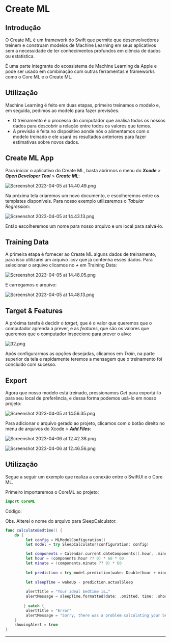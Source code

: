 # Create ML

## Introdução

O Create ML é um framework do Swift que permite que desenvolvedores treinem e construam modelos de Machine Learning em seus aplicativos sem a necessidade de ter conhecimentos profundos em ciência de dados ou estatística.

É uma parte integrante do ecossistema de Machine Learning da Apple e pode ser usado em combinação com outras ferramentas e frameworks como o Core ML e o Create ML.

## Utilização

Machine Learning é feito em duas etapas, primeiro treinamos o modelo e, em seguida, pedimos ao modelo para fazer previsões. 

- O treinamento é o processo do computador que analisa todos os nossos dados para descobrir a relação entre todos os valores que temos.
- A previsão é feita no dispositivo aonde nós o alimentamos com o modelo treinado e ele usará os resultados anteriores para fazer estimativas sobre novos dados.

## Create ML App

Para iniciar o aplicativo do Create ML, basta abrirmos o menu do ***Xcode*** > ***Open Developer Tool*** > ***Create ML***:

![Screenshot 2023-04-05 at 14.40.49.png](https://s3-us-west-2.amazonaws.com/secure.notion-static.com/ead6d711-b49c-425c-b5c3-186ec8af22a4/Screenshot_2023-04-05_at_14.40.49.png)

Na próxima tela criaremos um novo documento, e escolheremos entre os templates disponíveis. Para nosso exemplo utilizaremos o *Tabular Regression*:

![Screenshot 2023-04-05 at 14.43.13.png](https://s3-us-west-2.amazonaws.com/secure.notion-static.com/ae15a236-6793-464d-8078-53edc6c2ae75/Screenshot_2023-04-05_at_14.43.13.png)

Então escolheremos um nome para nosso arquivo e um local para salvá-lo.

## Training Data

A primeira etapa é fornecer ao Create ML alguns dados de treinamento, para isso utilizarei um arquivo .csv que já contenha esses dados. Para selecionar o arquivo clicamos no ***+*** em Training Data:

![Screenshot 2023-04-05 at 14.48.05.png](https://s3-us-west-2.amazonaws.com/secure.notion-static.com/d20b28b9-2dca-49c0-9574-8eef31888322/Screenshot_2023-04-05_at_14.48.05.png)

E carregamos o arquivo:

![Screenshot 2023-04-05 at 14.48.13.png](https://s3-us-west-2.amazonaws.com/secure.notion-static.com/22ffa3b0-1f92-41c0-bfd3-e212c152152f/Screenshot_2023-04-05_at_14.48.13.png)

## Target & Features

A próxima tarefa é decidir o *target*, que é o valor que queremos que o computador aprenda a prever, e as *features*, que são os valores que queremos que o computador inspecione para prever o alvo:

![32.png](https://s3-us-west-2.amazonaws.com/secure.notion-static.com/aa3960e0-0932-4b80-85d8-d761fd671e6c/32.png)

Após configurarmos as opções desejadas, clicamos em *Train*, na parte superior da tela e rapidamente teremos a mensagem que o treinamento foi concluído com sucesso. 

## Export

Agora que nosso modelo está treinado, pressionamos *Get* para exportá-lo para seu local de preferência, e dessa forma podemos usá-lo em nosso projeto:

![Screenshot 2023-04-05 at 14.56.35.png](https://s3-us-west-2.amazonaws.com/secure.notion-static.com/83f2f0f7-baa3-47dd-9e1e-4510a598151b/Screenshot_2023-04-05_at_14.56.35.png)

Para adicionar o arquivo gerado ao projeto, clicamos com o botão direito no menu de arquivos do Xcode > ***Add Files***:

![Screenshot 2023-04-06 at 12.42.38.png](https://s3-us-west-2.amazonaws.com/secure.notion-static.com/6e6be3d5-230e-4d38-bc4e-b978c9b0be76/Screenshot_2023-04-06_at_12.42.38.png)

![Screenshot 2023-04-06 at 12.46.56.png](https://s3-us-west-2.amazonaws.com/secure.notion-static.com/593b1938-1a0f-4f1c-9b76-95eaa52b1eda/Screenshot_2023-04-06_at_12.46.56.png)

## Utilização

Segue a seguir um exemplo que realiza a conexão entre o SwiftUI e o Core ML.

Primeiro importaremos o CoreML ao projeto:

```swift
import CoreML
```

Código:

Obs. Alterei o nome do arquivo para SleepCalculator.

```swift
func calculateBedtime() {
    do {
         let config = MLModelConfiguration()
         let model = try SleepCalculator(configuration: config)

         let components = Calendar.current.dateComponents([.hour, .minute], from: wakeUp)
         let hour = (components.hour ?? 0) * 60 * 60
         let minute = (components.minute ?? 0) * 60
            
         let prediction = try model.prediction(wake: Double(hour + minute), estimatedSleep: sleepAmount, coffee: Double(coffeeAmount))
            
         let sleepTime = wakeUp - prediction.actualSleep
            
         alertTitle = "Your ideal bedtime is…"
         alertMessage = sleepTime.formatted(date: .omitted, time: .shortened)
    
		} catch {
         alertTitle = "Error"
         alertMessage = "Sorry, there was a problem calculating your bedtime."
    }
    showingAlert = true
}
```

---